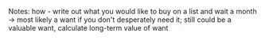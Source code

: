 Notes: how - write out what you would like to buy on a list and wait a month -> most likely a want if you don't desperately need it; still could be a valuable want, calculate long-term value of want
